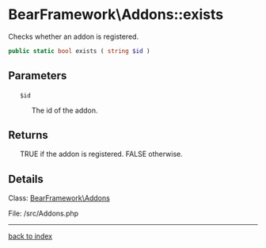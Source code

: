 # BearFramework\Addons::exists

Checks whether an addon is registered.

```php
public static bool exists ( string $id )
```

## Parameters

&nbsp;&nbsp;&nbsp;&nbsp;&nbsp;&nbsp;`$id`

&nbsp;&nbsp;&nbsp;&nbsp;&nbsp;&nbsp;&nbsp;&nbsp;&nbsp;&nbsp;&nbsp;&nbsp;The id of the addon.

## Returns

&nbsp;&nbsp;&nbsp;&nbsp;&nbsp;&nbsp;TRUE if the addon is registered. FALSE otherwise.

## Details

Class: [BearFramework\Addons](bearframework.addons.class.md)

File: /src/Addons.php

---

[back to index](index.md)

